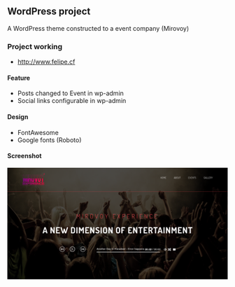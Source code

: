 ## WordPress project

A WordPress theme constructed to a event company (Mirovoy)

### Project working
* http://www.felipe.cf

#### Feature

* Posts changed to Event in wp-admin
* Social links configurable in wp-admin

#### Design

* FontAwesome
* Google fonts (Roboto)


#### Screenshot

![alt tag](wp-content/themes/mirovoy/img/Screenshot.png)
